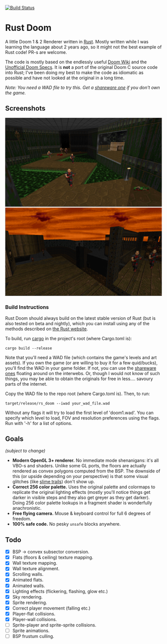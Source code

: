 [![Build Status](https://travis-ci.org/cristicbz/rust-doom.svg?branch=master)](https://travis-ci.org/cristicbz/rust-doom)

Rust Doom
=========

A little Doom 1 & 2 Renderer written in [Rust](https://github.com/rust-lang/rust). Mostly written while I was learning the language about 2 years ago, so it might not the best example of Rust code! PR-s are welcome.

The code is mostly based on the endlessly useful [Doom Wiki](http://doomwiki.org) and the [Unofficial Doom Specs](http://aiforge.net/test/wadview/dmspec16.txt). It is **not** a port of the original Doom C source code into Rust; I've been doing my best to make the code as idiomatic as possible and have not looked at the original in a long time.

*Note: You need a WAD file to try this. Get a [shareware one](http://www.pc-freak.net/files/doom-wad-files/Doom1.WAD) if you don't own the game.*

## Screenshots
![Zig-zag Screenshot](assets/screenshots/readme2.png)
![Doom 2 Screenshot](assets/screenshots/readme1.png)

### Build Instructions
Rust Doom should always build on the latest stable version of Rust (but is also tested on beta and nightly), which you can install using any of the methods described on [the Rust website](https://www.rust-lang.org/downloads.html).

To build, run [cargo](http://crates.io) in the project's root (where Cargo.toml is):
```
cargo build --release
```

Note that you'll need a WAD file (which contains the game's levels and art assets). If you own the game (or are willing to buy it for a few quid/bucks), you'll find the WAD in your game folder. If not, you can use the [shareware ones](http://distro.ibiblio.org/pub/linux/distributions/slitaz/sources/packages/d/doom1.wad) floating around on the interwebs. Or, though I would not know of such things, you may be able to obtain the originals for free in less.... savoury parts of the internet.

Copy the WAD file to the repo root (where Cargo.toml is). Then, to run:
```
target/release/rs_doom --iwad your_wad_file.wad
```

Without any flags it will try to load the first level of 'doom1.wad'. You can
specify which level to load, FOV and resolution preferences using the flags. Run
with '-h' for a list of options.

## Goals
_(subject to change)_

* **Modern OpenGL 3+ renderer.** No immediate mode shenanigans: it's all VBO-s and shaders. Unlike some GL ports, the floors are actually rendered as convex polygons computed from the BSP. The downside of this (or upside depending on your perspective) is that some visual glitches (like [slime trails](http://doom.wikia.com/wiki/Slime_trail)) don't show up.
* **Correct 256 color palette.** Uses the original palette and colormaps to replicate the original lighting effects (mostly you'll notice things get darker in visible steps and they also get greyer as they get darker). Doing 256 color palette lookups in a fragment shader is wonderfully anachronistic.
* **Free flying camera.** Mouse & keyboard control for full 6 degrees of freedom.
* **100% safe code.** No pesky `unsafe` blocks anywhere.

## Todo
* [x] BSP -> convex subsector conversion.
* [x] Flats (floors & ceiling) texture mapping.
* [x] Wall texture mapping.
* [x] Wall texture alignment.
* [x] Scrolling walls.
* [x] Animated flats.
* [x] Animated walls.
* [x] Lighting effects (flickering, flashing, glow etc.)
* [x] Sky rendering.
* [x] Sprite rendering.
* [x] Correct player movement (falling etc.)
* [x] Player-flat collisions.
* [x] Player-wall collisions.
* [ ] Sprite-player and sprite-sprite collisions.
* [ ] Sprite animations.
* [ ] BSP frustum culling.
